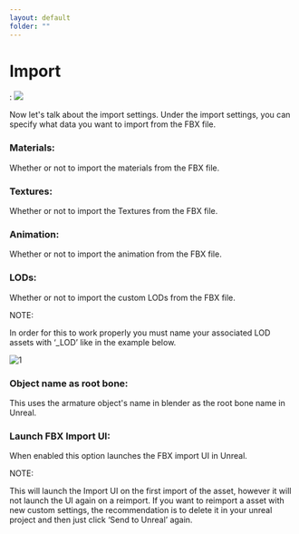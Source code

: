 ```yaml
---
layout: default
folder: ""
---
```


# Import
:
[![](https://blender-tools-documentation.s3.amazonaws.com/send-to-unreal/videos/thumbnails/import.png)](https://www.youtube.com/watch?v=MAHPBJdQHCQ&list=PLZlv_N0_O1gZfQaN9qXynWllL7bzX8H3t&index=7)



Now let's talk about the import settings. Under the import settings, you can specify what data you want to import from the FBX file.


### Materials:

Whether or not to import the materials from the FBX file.


### Textures:

Whether or not to import the Textures from the FBX file.


### Animation:

Whether or not to import the animation from the FBX file.


### LODs:

Whether or not to import the custom LODs from the FBX file.


NOTE:

In order for this to work properly you must name your associated LOD assets with ‘_LOD<number>’ like in the example below.

![1](https://blender-tools-documentation.s3.amazonaws.com/send-to-unreal/images/import/1.png)


### Object name as root bone:

This uses the armature object's name in blender as the root bone name in Unreal.


### Launch FBX Import UI:

When enabled this option launches the FBX import UI in Unreal.


NOTE:

This will launch the Import UI on the first import of the asset, however it will not launch the UI again on a reimport. If you want to reimport a asset with new custom settings, the recommendation is to delete it in your unreal project and then just click ‘Send to Unreal’ again.